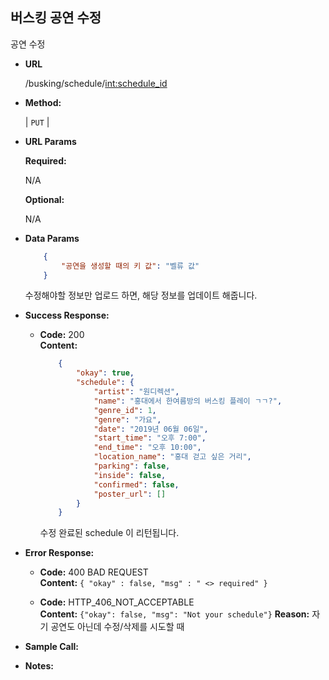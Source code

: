 **버스킹 공연 수정**
----
  공연 수정

* **URL**

  /busking/schedule/<int:schedule_id>

* **Method:**
  
  | `PUT` |
  
*  **URL Params** 

   **Required:**
 
   N/A

   **Optional:**
 
   N/A

* **Data Params**

  ```json
      {
          "공연을 생성할 때의 키 값": "벨류 값"
      }
  ```
  수정해야할 정보만 업로드 하면, 해당 정보를 업데이트 해줍니다.

* **Success Response:**
  
  * **Code:** 200 <br />
    **Content:** 
    
    ```json
        {
            "okay": true,
            "schedule": {
                "artist": "원디렉션",
                "name": "홍대에서 한여름방의 버스킹 플레이 ㄱㄱ?",
                "genre_id": 1,
                "genre": "가요",
                "date": "2019년 06월 06일",
                "start_time": "오후 7:00",
                "end_time": "오후 10:00",
                "location_name": "홍대 걷고 싶은 거리",
                "parking": false,
                "inside": false,
                "confirmed": false,
                "poster_url": []
            }
        }
    ```
    수정 완료된 schedule 이 리턴됩니다.
 
* **Error Response:**


  * **Code:** 400 BAD REQUEST <br />
    **Content:** `{ "okay" : false, "msg" : " <> required" }`

  * **Code:** HTTP_406_NOT_ACCEPTABLE <br />
    **Content:** `{"okay": false, "msg": "Not your schedule"}`
    **Reason:** 자기 공연도 아닌데 수정/삭제를 시도할 때
    
    
* **Sample Call:**


* **Notes:**

